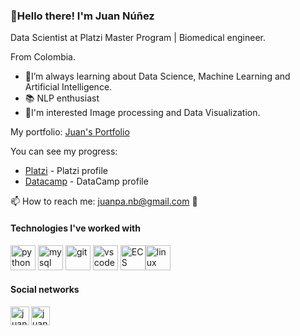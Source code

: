 <h3 align="left">🖖Hello there! I'm Juan Núñez</h3>
<div align="left">
  <p> Data Scientist at Platzi Master Program | Biomedical engineer.</p>
  <p> From Colombia.</p>

- 🧠I’m always learning about Data Science, Machine Learning and Artificial Intelligence.
- 📚 NLP enthusiast
- 🤔I'm interested Image processing and Data Visualization.

My portfolio:
[Juan's Portfolio](https://juanpanu.github.io/)

You can see my progress: 
- [Platzi](https://platzi.com/@juanpanu/) - Platzi profile 
- [Datacamp](https://www.datacamp.com/profile/juanpanb) - DataCamp profile 


📫 How to reach me: juanpa.nb@gmail.com 📧


<h4 align="left">Technologies I've worked with</h4>


<p align="left"><img src="https://www.vectorlogo.zone/logos/python/python-icon.svg" alt="python" width="40" height="40"/> <img src="https://www.vectorlogo.zone/logos/mysql/mysql-official.svg" alt="mysql" width="40" height="40"/> <img 
src="https://www.vectorlogo.zone/logos/git-scm/git-scm-icon.svg" alt="git" width="40" height="40"/> <img
src="https://www.vectorlogo.zone/logos/visualstudio_code/visualstudio_code-icon.svg" alt="vscode" width="40" height="40"/> <img
src="https://www.vectorlogo.zone/logos/amazon_ecs/amazon_ecs-icon.svg" alt="ECS" width="40" height="40"/><img 
src="https://www.vectorlogo.zone/logos/linux/linux-icon.svg" alt="linux" width="40" height="40"/></p>

<h4 align="left"> Social networks </h4>

<p align="left">
<a href="https://twitter.com/Juanpanu" target="blank"><img align="left" src="https://cdn.jsdelivr.net/npm/simple-icons@3.0.1/icons/twitter.svg" alt="juanpanu" height="30" width="30" /></a>
<a href="https://www.linkedin.com/in/juanpanu/" target="blank"><img align="left" src="https://cdn.jsdelivr.net/npm/simple-icons@3.0.1/icons/linkedin.svg" alt="juanpanu" height="30" width="30" /></a>
</p>
